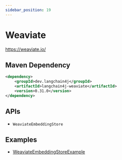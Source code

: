 ```yaml
---
sidebar_position: 19
---
```


# Weaviate

https://weaviate.io/


## Maven Dependency

```xml
<dependency>
    <groupId>dev.langchain4j</groupId>
    <artifactId>langchain4j-weaviate</artifactId>
    <version>0.31.0</version>
</dependency>
```


## APIs

- `WeaviateEmbeddingStore`


## Examples

- [WeaviateEmbeddingStoreExample](https://github.com/langchain4j/langchain4j-examples/blob/main/weaviate-example/src/main/java/WeaviateEmbeddingStoreExample.java)
